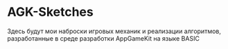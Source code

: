 # AGK-Sketches
 
Здесь будут мои наброски игровых механик и реализации алгоритмов, разработанные в среде разработки AppGameKit на языке BASIC
